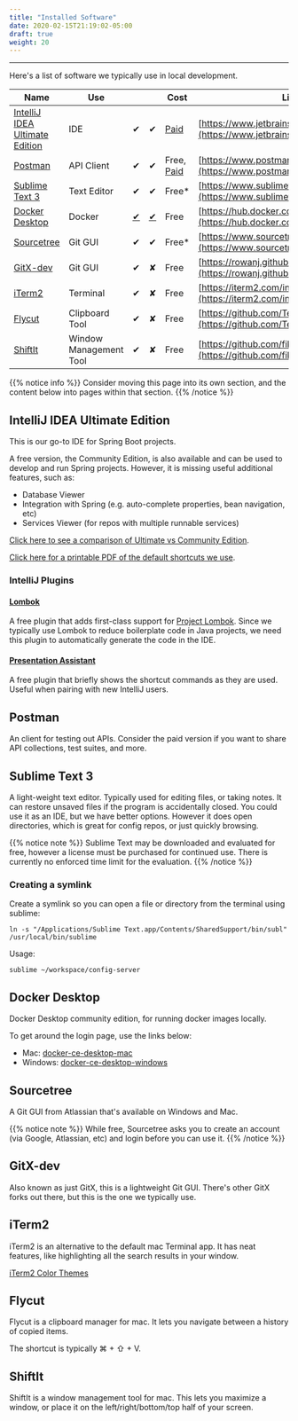 ```yaml
---
title: "Installed Software"
date: 2020-02-15T21:19:02-05:00
draft: true
weight: 20
---
```


---

Here's a list of software we typically use in local development.


| Name | Use | <i class="fab fa-apple"></i> | <i class="fab fa-windows"></i> | Cost | Link |
| ---- | --- | --- | ------- | ---- | ---- |
| [IntelliJ IDEA Ultimate Edition](#intellij-idea-ultimate-edition) | IDE | ✔ | ✔ | [Paid](https://www.jetbrains.com/idea/buy/#commercial?billing=yearly) | [https://www.jetbrains.com/idea/](https://www.jetbrains.com/idea/) |
| [Postman](#postman) | API Client | ✔ | ✔ | Free, [Paid](https://www.postman.com/pricing) | [https://www.postman.com/](https://www.postman.com/) |
| [Sublime Text 3](#sublime-text-3) | Text Editor | ✔ | ✔ | Free* | [https://www.sublimetext.com/3](https://www.sublimetext.com/3) |
| [Docker Desktop](#docker-desktop) | Docker | [✔](https://hub.docker.com/editions/community/docker-ce-desktop-mac) | [✔](https://hub.docker.com/editions/community/docker-ce-desktop-windows) | Free | [https://hub.docker.com/](https://hub.docker.com/) |
| [Sourcetree](#sourcetree) | Git GUI | ✔ | ✔ | Free* | [https://www.sourcetreeapp.com/](https://www.sourcetreeapp.com/) |
| [GitX-dev](#gitx-dev) | Git GUI | ✔ | ✘ | Free | [https://rowanj.github.io/gitx/](https://rowanj.github.io/gitx/) |
| [iTerm2](#iterm2) | Terminal | ✔ | ✘ | Free | [https://iterm2.com/index.html](https://iterm2.com/index.html) |
| [Flycut](#flycut) | Clipboard Tool | ✔ | ✘ | Free | [https://github.com/TermiT/Flycut/releases](https://github.com/TermiT/Flycut/releases) |
| [ShiftIt](#shiftit) | Window Management Tool | ✔ | ✘ | Free | [https://github.com/fikovnik/ShiftIt/releases](https://github.com/fikovnik/ShiftIt/releases) |

{{% notice info %}}
Consider moving this page into its own section, and the content below into pages within that section.
{{% /notice %}}


## IntelliJ IDEA Ultimate Edition

This is our go-to IDE for Spring Boot projects. 

A free version, the Community Edition, is also available and can be used to develop and run Spring projects. 
However, it is missing useful additional features, such as:
- Database Viewer
- Integration with Spring (e.g. auto-complete properties, bean navigation, etc)
- Services Viewer (for repos with multiple runnable services)

[Click here to see a comparison of Ultimate vs Community Edition](https://www.jetbrains.com/idea/features/editions_comparison_matrix.html).

[Click here for a printable PDF of the default shortcuts we use](https://resources.jetbrains.com/storage/products/intellij-idea/docs/IntelliJIDEA_ReferenceCard.pdf).

### IntelliJ Plugins

#### [Lombok](https://plugins.jetbrains.com/plugin/6317-lombok) 
A free plugin that adds first-class support for [Project Lombok](https://projectlombok.org/).
Since we typically use Lombok to reduce boilerplate code in Java projects, 
we need this plugin to automatically generate the code in the IDE. 

#### [Presentation Assistant](https://plugins.jetbrains.com/plugin/7345-presentation-assistant) 
A free plugin that briefly shows the shortcut commands as they are used.
Useful when pairing with new IntelliJ users.  

## Postman

An client for testing out APIs. Consider the paid version if you want to share API collections, 
test suites, and more.

## Sublime Text 3

A light-weight text editor. Typically used for editing files, or taking notes.
It can restore unsaved files if the program is accidentally closed. 
You could use it as an IDE, but we have better options. 
However it does open directories, which is great for config repos, or just quickly browsing. 

{{% notice note %}}
Sublime Text may be downloaded and evaluated for free, however a license must be purchased for continued use. 
There is currently no enforced time limit for the evaluation.
{{% /notice %}}

### Creating a symlink

Create a symlink so you can open a file or directory from the terminal using sublime:

```
ln -s "/Applications/Sublime Text.app/Contents/SharedSupport/bin/subl" /usr/local/bin/sublime
```

Usage:
```
sublime ~/workspace/config-server
```

## Docker Desktop

Docker Desktop community edition, for running docker images locally.

To get around the login page, use the links below:
- Mac: [docker-ce-desktop-mac](https://hub.docker.com/editions/community/docker-ce-desktop-mac)
- Windows: [docker-ce-desktop-windows](https://hub.docker.com/editions/community/docker-ce-desktop-windows)

## Sourcetree

A Git GUI from Atlassian that's available on Windows and Mac.

{{% notice note %}}
While free, Sourcetree asks you to create an account (via Google, Atlassian, etc) and login before you can use it.
{{% /notice %}}

## GitX-dev

Also known as just GitX, this is a lightweight Git GUI. There's other GitX forks out there, 
but this is the one we typically use.

## iTerm2

iTerm2 is an alternative to the default mac Terminal app. 
It has neat features, like highlighting all the search results in your window.

[iTerm2 Color Themes](https://iterm2colorschemes.com/) 

## Flycut

Flycut is a clipboard manager for mac. It lets you navigate between a history of copied items.
 
The shortcut is typically  ⌘ + ⇧ + V.

## ShiftIt

ShiftIt is a window management tool for mac. This lets you maximize a window, 
or place it on the left/right/bottom/top half of your screen. 
